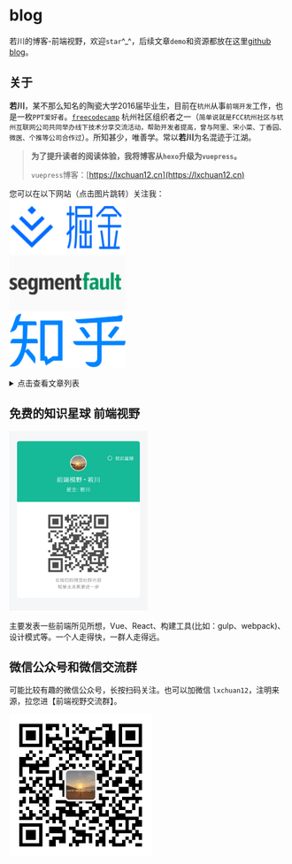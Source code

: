 # blog

若川的博客-前端视野，欢迎`star`^_^，后续文章`demo`和资源都放在这里[github blog](https://github.com/lxchuan12/blog)。

## 关于

**若川**，某不那么知名的陶瓷大学2016届毕业生，目前在`杭州`从事`前端开发`工作，也是一枚`PPT爱好者`。[`freecodecamp`](https://www.freecodecamp.org/) 杭州社区组织者之一（`简单说就是FCC杭州社区与杭州互联网公司共同举办线下技术分享交流活动，帮助开发者提高，曾与阿里、宋小菜、丁香园、微医、个推等公司合作过`）。所知甚少，唯善学。常以**若川**为名混迹于江湖。<br>

> **为了提升读者的阅读体验，我将博客从`hexo`升级为`vuepress`。**
>
> `vuepress`博客：[https://lxchuan12.cn](https://lxchuan12.cn)

您可以在以下网站（点击图片跳转）关注我：<br>
<a href="https://juejin.im/user/57974dc55bbb500063f522fd/posts" >
  <img src="./README-images/juejin.svg"  width="210px" height="100px" title="掘金专栏，欢迎关注～" alt="掘金专栏，欢迎关注～"/>
</a>
<br>
<a href="https://segmentfault.com/blog/lxchuan12" >
  <img src="./README-images/segmentfault.png"  width="210px" height="100px" title="segmentfault专栏，欢迎关注～" alt="segmentfault专栏，欢迎关注～"/>
</a>
<br>
<a href="https://zhuanlan.zhihu.com/lxchuan12" >
  <img src="./README-images/zhihu.png"  width="210px" height="100px" title="知乎前端视野专栏，欢迎关注～" alt="知乎前端视野专栏，欢迎关注～"/>
</a>

<details>
<summary>点击查看文章列表</summary>

## 文章列表

- 16.[学习 sentry 源码整体架构，打造属于自己的前端异常监控SDK](https://lxchuan12.github.io/sentry/)

- 15.[学习 lodash 源码整体架构，打造属于自己的函数式编程类库](https://lxchuan12.github.io/lodash/)

- 14.[学习 underscore 源码整体架构，打造属于自己的函数式编程类库](https://lxchuan12.github.io/underscore/)

- 13.[学习 jQuery 源码整体架构，打造属于自己的 js 类库](https://lxchuan12.github.io/jQuery/)

- 12.[面试官问：JS的继承](https://lxchuan12.github.io/js-extend/)

- 11.[面试官问：JS的this指向](https://lxchuan12.github.io/js-this/)

- 10.[面试官问：能否模拟实现JS的call和apply方法](https://lxchuan12.github.io/js-implement-call-apply/)

- 9.[面试官问：能否模拟实现JS的bind方法](https://lxchuan12.github.io/js-implement-bind/)

- 8.[面试官问：能否模拟实现JS的new操作符](https://lxchuan12.github.io/js-implement-new/)

- 7.[前端使用puppeteer 爬虫生成《React.js 小书》PDF并合并](https://lxchuan12.github.io/puppeteer-create-pdf-and-merge/)

- 6.[分析vue-cli@2.9.3 搭建的webpack项目工程](https://lxchuan12.github.io/vue-cli-2-webpack/)

- 5.[oh my zsh 和 windows git bash 设置别名提高效率](https://lxchuan12.github.io//oh-my-zsh/)

- 4.[vue 2.x项目 vue-qriously 生成二维码并下载、cliploard复制粘贴](https://lxchuan12.github.io/vue-2-qrcode/)

- 3.[参加有赞前端技术开放日所感所想](https://lxchuan12.github.io/20180421-youzan-front-end-tech-open-day/)

- 2.[JavaScript 对象所有API解析](https://lxchuan12.github.io/js-object-api/)

- 1.[《JavaScript语言精粹 修订版》 读书笔记](https://lxchuan12.github.io/js-book/)

</details>

## 免费的知识星球 前端视野

<img src="./README-images/zsxq.png"  width="250px" height="325px" title="前端视野知识星球" alt="前端视野知识星球"/>

主要发表一些前端所见所想，Vue、React、构建工具(比如：gulp、webpack)、设计模式等。一个人走得快，一群人走得远。

## 微信公众号和微信交流群

可能比较有趣的微信公众号，长按扫码关注。也可以加微信 `lxchuan12`，注明来源，拉您进【前端视野交流群】。

![若川视野](./docs/about/wechat-official-accounts-mini.jpg)
